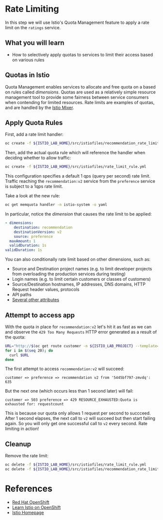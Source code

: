 # Rate Limiting

In this step we will use Istio's Quota Management feature to apply
a rate limit on the `ratings` service.

## What you will learn

* How to selectively apply quotas to services to limit their access based on various rules

## Quotas in Istio
Quota Management enables services to allocate and free quota on a
based on rules called _dimensions_. Quotas are used as a relatively
simple resource management tool to provide some fairness between
service consumers when contending for limited resources.
Rate limits are examples of quotas, and are handled by the
[Istio Mixer](https://istio.io/docs/concepts/policy-and-control/mixer.html).

## Apply Quota Rules

First, add a rate limit handler:

```bash
oc create -f ${ISTIO_LAB_HOME}/src/istiofiles/recommendation_rate_limit_handler.yml
```

Then, add the actual quota rule which will reference the handler when deciding whether to allow traffic:

```bash
oc create -f ${ISTIO_LAB_HOME}/src/istiofiles/rate_limit_rule.yml
```

This configuration specifies a default 1 qps (query per second) rate limit. Traffic reaching
the `recommendation:v2` service from the `preference` service is subject to a 1qps rate limit.

Take a look at the new rule:

```bash
oc get memquota handler -n istio-system -o yaml
```

In particular, notice the _dimension_ that causes the rate limit to be applied:

```yaml
- dimensions:
    destination: recommendation
    destinationVersion: v2
    source: preference
  maxAmount: 1
  validDuration: 1s
validDuration: 1s
```

You can also conditionally rate limit based on other dimensions, such as:

* Source and Destination project names (e.g. to limit developer projects from overloading the production services during testing)
* Login names (e.g. to limit certain customers or classes of customers)
* Source/Destination hostnames, IP addresses, DNS domains, HTTP Request header values, protocols
* API paths
* [Several other attributes](https://istio.io/docs/reference/config/mixer/attribute-vocabulary.html)

## Attempt to access app

With the quota in place for `recommendation:v2` let's hit it as fast as we can and observe the `429 Too Many Requests` HTTP
error generated as a result of the quota:

```bash
URL="http://$(oc get route customer -n ${ISTIO_LAB_PROJECT} --template='{{ .spec.host }}')"
for i in $(seq 20); do
  curl $URL
done
```

The first attempt to access `recommendation:v2` will succeed:

`customer => preference => recommendation v2 from '5445bf797-zmvdq': 635`

But the next one (which occurs less than 1 second later) will fail:

`customer => 503 preference => 429 RESOURCE_EXHAUSTED:Quota is exhausted for: requestcount`

This is because our quota only allows 1 request per second to succceed. After 1 second elapses,
the next call to `v2` will succeed but then start failing again. So you will only get one successful
call to `v2` every second. Rate limiting in action!

## Cleanup

Remove the rate limit:

```bash
oc delete -f ${ISTIO_LAB_HOME}/src/istiofiles/rate_limit_rule.yml
oc delete -f ${ISTIO_LAB_HOME}/src/istiofiles/recommendation_rate_limit_handler.yml
```

# References

* [Red Hat OpenShift](https://openshift.com)
* [Learn Istio on OpenShift](https://learn.openshift.com/servicemesh)
* [Istio Homepage](https://istio.io)
